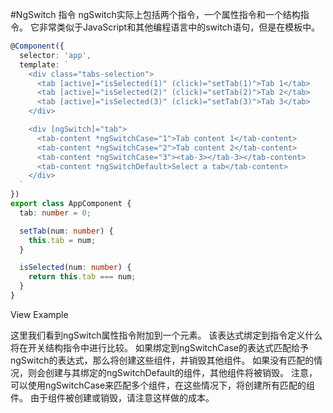 #NgSwitch 指令
ngSwitch实际上包括两个指令，一个属性指令和一个结构指令。 它非常类似于JavaScript和其他编程语言中的switch语句，但是在模板中。
```ts
@Component({
  selector: 'app',
  template: `
    <div class="tabs-selection">
      <tab [active]="isSelected(1)" (click)="setTab(1)">Tab 1</tab>
      <tab [active]="isSelected(2)" (click)="setTab(2)">Tab 2</tab>
      <tab [active]="isSelected(3)" (click)="setTab(3)">Tab 3</tab>
    </div>

    <div [ngSwitch]="tab">
      <tab-content *ngSwitchCase="1">Tab content 1</tab-content>
      <tab-content *ngSwitchCase="2">Tab content 2</tab-content>
      <tab-content *ngSwitchCase="3"><tab-3></tab-3></tab-content>
      <tab-content *ngSwitchDefault>Select a tab</tab-content>
    </div>
  `
})
export class AppComponent {
  tab: number = 0;

  setTab(num: number) {
    this.tab = num;
  }

  isSelected(num: number) {
    return this.tab === num;
  }
}
```
View Example

这里我们看到ngSwitch属性指令附加到一个元素。 该表达式绑定到指令定义什么将在开关结构指令中进行比较。 如果绑定到ngSwitchCase的表达式匹配给予ngSwitch的表达式，那么将创建这些组件，并销毁其他组件。 如果没有匹配的情况，则会创建与其绑定的ngSwitchDefault的组件，其他组件将被销毁。 注意，可以使用ngSwitchCase来匹配多个组件，在这些情况下，将创建所有匹配的组件。 由于组件被创建或销毁，请注意这样做的成本。